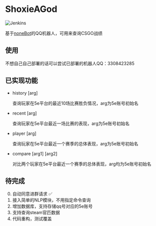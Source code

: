 # ShoxieAGod
![Jenkins](https://img.shields.io/jenkins/build/http/47.100.44.59:8081/job/ShoxieAGod/job/master)

基于[noneBot](https://nonebot.cqp.moe)的QQ机器人，可用来查询CSGO战绩

## 使用

不想自己自己部署的话可以尝试已部署的机器人QQ：3308423285

## 已实现功能
- history [arg] 

    查询玩家在5e平台的最近10场比赛胜负情况，arg为5e账号初始名
- recent [arg] 

    查询玩家在5e平台最近一场比赛的表现，arg为5e账号初始名
- player [arg] 

    查询玩家在5e平台最近一个赛季的总体表现，arg为5e账号初始名

- compare [arg1] [arg2]

    对比两个玩家在5e平台最近一个赛季的总体表现，arg均为5e账号初始名
    
## 待完成
0. 自动同意进群请求 ✅
1. 接入简单的NLP模块，不用指定命令查询
2. 增加数据库，支持存储qq号对应的5e账号
3. 支持查询steam官匹数据
4. 代码重构，测试覆盖